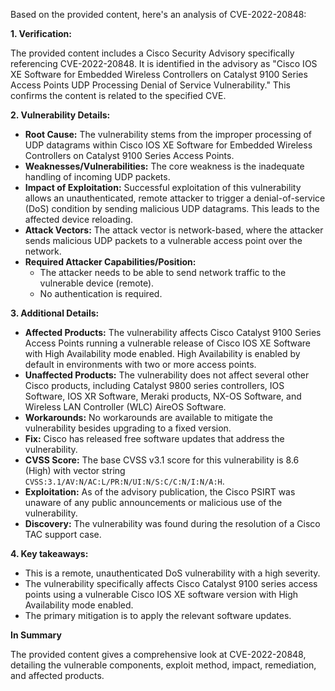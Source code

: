 Based on the provided content, here's an analysis of CVE-2022-20848:

**1. Verification:**

The provided content includes a Cisco Security Advisory specifically referencing CVE-2022-20848. It is identified in the advisory as "Cisco IOS XE Software for Embedded Wireless Controllers on Catalyst 9100 Series Access Points UDP Processing Denial of Service Vulnerability." This confirms the content is related to the specified CVE.

**2. Vulnerability Details:**

*   **Root Cause:** The vulnerability stems from the improper processing of UDP datagrams within Cisco IOS XE Software for Embedded Wireless Controllers on Catalyst 9100 Series Access Points.
*   **Weaknesses/Vulnerabilities:** The core weakness is the inadequate handling of incoming UDP packets.
*   **Impact of Exploitation:** Successful exploitation of this vulnerability allows an unauthenticated, remote attacker to trigger a denial-of-service (DoS) condition by sending malicious UDP datagrams. This leads to the affected device reloading.
*   **Attack Vectors:** The attack vector is network-based, where the attacker sends malicious UDP packets to a vulnerable access point over the network.
*   **Required Attacker Capabilities/Position:**
    *   The attacker needs to be able to send network traffic to the vulnerable device (remote).
    *   No authentication is required.

**3. Additional Details:**

*   **Affected Products:** The vulnerability affects Cisco Catalyst 9100 Series Access Points running a vulnerable release of Cisco IOS XE Software with High Availability mode enabled. High Availability is enabled by default in environments with two or more access points.
*   **Unaffected Products:** The vulnerability does not affect several other Cisco products, including Catalyst 9800 series controllers, IOS Software, IOS XR Software, Meraki products, NX-OS Software, and Wireless LAN Controller (WLC) AireOS Software.
*   **Workarounds:** No workarounds are available to mitigate the vulnerability besides upgrading to a fixed version.
*   **Fix:** Cisco has released free software updates that address the vulnerability.
*   **CVSS Score:** The base CVSS v3.1 score for this vulnerability is 8.6 (High) with vector string `CVSS:3.1/AV:N/AC:L/PR:N/UI:N/S:C/C:N/I:N/A:H`.
*   **Exploitation:** As of the advisory publication, the Cisco PSIRT was unaware of any public announcements or malicious use of the vulnerability.
*  **Discovery:** The vulnerability was found during the resolution of a Cisco TAC support case.

**4. Key takeaways:**

*   This is a remote, unauthenticated DoS vulnerability with a high severity.
*   The vulnerability specifically affects Cisco Catalyst 9100 series access points using a vulnerable Cisco IOS XE software version with High Availability mode enabled.
*   The primary mitigation is to apply the relevant software updates.

**In Summary**

The provided content gives a comprehensive look at CVE-2022-20848, detailing the vulnerable components, exploit method, impact, remediation, and affected products.